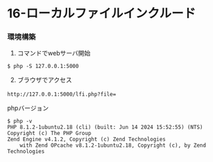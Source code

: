 # 16-ローカルファイルインクルード

### 環境構築
1. コマンドでwebサーバ開始
```
$ php -S 127.0.0.1:5000
```

2. ブラウザでアクセス
```
http://127.0.0.1:5000/lfi.php?file=   　
```

phpバージョン
```
$ php -v
PHP 8.1.2-1ubuntu2.18 (cli) (built: Jun 14 2024 15:52:55) (NTS)
Copyright (c) The PHP Group
Zend Engine v4.1.2, Copyright (c) Zend Technologies
    with Zend OPcache v8.1.2-1ubuntu2.18, Copyright (c), by Zend Technologies
```
